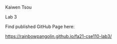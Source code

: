 Kaiwen Tsou 

Lab 3

Find published GitHub Page here:

https://rainbowpangolin.github.io/fa21-cse110-lab3/